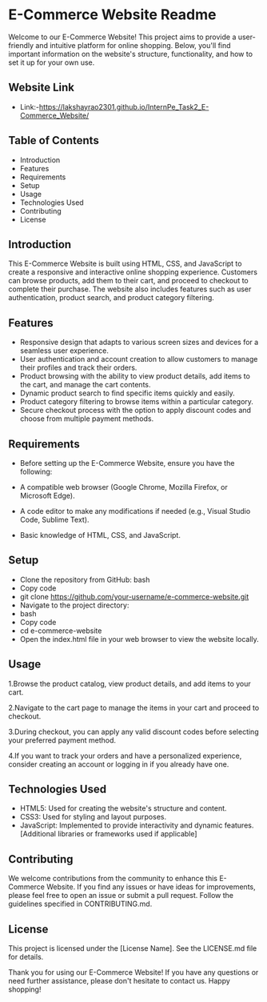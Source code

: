 
# E-Commerce Website Readme
Welcome to our E-Commerce Website! This project aims to provide a user-friendly and intuitive platform for online shopping. Below, you'll find important information on the website's structure, functionality, and how to set it up for your own use.
## Website Link
* Link:-https://lakshayrao2301.github.io/InternPe_Task2_E-Commerce_Website/
## Table of Contents
* Introduction
* Features
* Requirements
* Setup
* Usage
* Technologies Used
* Contributing
* License
## Introduction
This E-Commerce Website is built using HTML, CSS, and JavaScript to create a responsive and interactive online shopping experience. Customers can browse products, add them to their cart, and proceed to checkout to complete their purchase. The website also includes features such as user authentication, product search, and product category filtering.

## Features
* Responsive design that adapts to various screen sizes and devices for a seamless user experience.
* User authentication and account creation to allow customers to manage their profiles and track their orders.
* Product browsing with the ability to view product details, add items to the cart, and manage the cart contents.
* Dynamic product search to find specific items quickly and easily.
* Product category filtering to browse items within a particular category.
* Secure checkout process with the option to apply discount codes and choose from multiple payment methods.
## Requirements
* Before setting up the E-Commerce Website, ensure you have the following:

* A compatible web browser (Google Chrome, Mozilla Firefox, or Microsoft Edge).
* A code editor to make any modifications if needed (e.g., Visual Studio Code, Sublime Text).
* Basic knowledge of HTML, CSS, and JavaScript.
## Setup
* Clone the repository from GitHub:
bash
* Copy code
* git clone https://github.com/your-username/e-commerce-website.git
* Navigate to the project directory:
* bash
* Copy code
* cd e-commerce-website
* Open the index.html file in your web browser to view the website locally.
## Usage
1.Browse the product catalog, view product details, and add items to your cart.

2.Navigate to the cart page to manage the items in your cart and proceed to checkout.

3.During checkout, you can apply any valid discount codes before selecting your preferred payment method.

4.If you want to track your orders and have a personalized experience, consider creating an account or logging in if you already have one.
## Technologies Used
* HTML5: Used for creating the website's structure and content.
* CSS3: Used for styling and layout purposes.
* JavaScript: Implemented to provide interactivity and dynamic features.
[Additional libraries or frameworks used if applicable]
## Contributing
We welcome contributions from the community to enhance this E-Commerce Website. If you find any issues or have ideas for improvements, please feel free to open an issue or submit a pull request. Follow the guidelines specified in CONTRIBUTING.md.

## License
This project is licensed under the [License Name]. See the LICENSE.md file for details.

Thank you for using our E-Commerce Website! If you have any questions or need further assistance, please don't hesitate to contact us. Happy shopping!
